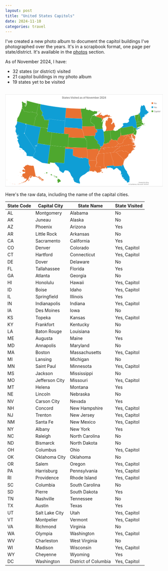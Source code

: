 ```yaml
---
layout: post
title: "United States Capitols"
date: 2024-11-10
categories: travel
---
```

I've created a new photo album to document the capitol buildings I've photographed over the years. It's in a scrapbook format, one page per state/district. It's available in the [photos](/photos) section.

As of November 2024, I have:
- 32 states (or district) visited
- 21 capitol buildings in my photo album
- 19 states yet to be visited

<br/>

<picture>
<source srcset="/assets/posts/2024-11-10-states-dark.png"  media="(prefers-color-scheme: dark)"/>
<source srcset="/assets/posts/2024-11-10-states-light.png" media="(prefers-color-scheme: light)"/>
<img alt="Map of USA states visited as of November 2024" src="/assets/posts/2024-11-10-states-light.png"/>
</picture>

<br/>

Here's the raw data, including the name of the capital cities.

|State Code|Capital City  |State Name          |State Visited|
|----------|--------------|--------------------|-------------|
|AL        |Montgomery    |Alabama             |No           |
|AK        |Juneau        |Alaska              |No           |
|AZ        |Phoenix       |Arizona             |Yes          |
|AR        |Little Rock   |Arkansas            |No           |
|CA        |Sacramento    |California          |Yes          |
|CO        |Denver        |Colorado            |Yes, Capitol |
|CT        |Hartford      |Connecticut         |Yes, Capitol |
|DE        |Dover         |Delaware            |No           |
|FL        |Tallahassee   |Florida             |Yes          |
|GA        |Atlanta       |Georgia             |No           |
|HI        |Honolulu      |Hawaii              |Yes, Capitol |
|ID        |Boise         |Idaho               |Yes, Capitol |
|IL        |Springfield   |Illinois            |Yes          |
|IN        |Indianapolis  |Indiana             |Yes, Capitol |
|IA        |Des Moines    |Iowa                |No           |
|KS        |Topeka        |Kansas              |Yes, Capitol |
|KY        |Frankfort     |Kentucky            |No           |
|LA        |Baton Rouge   |Louisiana           |No           |
|ME        |Augusta       |Maine               |Yes          |
|MD        |Annapolis     |Maryland            |No           |
|MA        |Boston        |Massachusetts       |Yes, Capitol |
|MI        |Lansing       |Michigan            |No           |
|MN        |Saint Paul    |Minnesota           |Yes, Capitol |
|MS        |Jackson       |Mississippi         |No           |
|MO        |Jefferson City|Missouri            |Yes, Capitol |
|MT        |Helena        |Montana             |Yes          |
|NE        |Lincoln       |Nebraska            |No           |
|NV        |Carson City   |Nevada              |Yes          |
|NH        |Concord       |New Hampshire       |Yes, Capitol |
|NJ        |Trenton       |New Jersey          |Yes, Capitol |
|NM        |Santa Fe      |New Mexico          |Yes, Capitol |
|NY        |Albany        |New York            |Yes          |
|NC        |Raleigh       |North Carolina      |No           |
|ND        |Bismarck      |North Dakota        |No           |
|OH        |Columbus      |Ohio                |Yes, Capitol |
|OK        |Oklahoma City |Oklahoma            |No           |
|OR        |Salem         |Oregon              |Yes, Capitol |
|PA        |Harrisburg    |Pennsylvania        |Yes, Capitol |
|RI        |Providence    |Rhode Island        |Yes, Capitol |
|SC        |Columbia      |South Carolina      |No           |
|SD        |Pierre        |South Dakota        |Yes          |
|TN        |Nashville     |Tennessee           |No           |
|TX        |Austin        |Texas               |Yes          |
|UT        |Salt Lake City|Utah                |Yes, Capitol |
|VT        |Montpelier    |Vermont             |Yes, Capitol |
|VA        |Richmond      |Virginia            |No           |
|WA        |Olympia       |Washington          |Yes, Capitol |
|WV        |Charleston    |West Virginia       |No           |
|WI        |Madison       |Wisconsin           |Yes, Capitol |
|WY        |Cheyenne      |Wyoming             |Yes          |
|DC        |Washington    |District of Columbia|Yes, Capitol |
